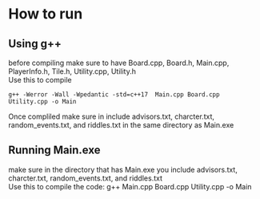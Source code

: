# How to run

## Using g++
before compiling  make sure to have Board.cpp, Board.h, Main.cpp, PlayerInfo.h, Tile.h, Utility.cpp, Utility.h  
Use this to compile  
```
g++ -Werror -Wall -Wpedantic -std=c++17  Main.cpp Board.cpp Utility.cpp -o Main
```
Once compliled make sure in include advisors.txt, charcter.txt, random_events.txt, and riddles.txt in the same directory as Main.exe  
## Running Main.exe

make sure in the directory that has Main.exe you include advisors.txt, charcter.txt, random_events.txt, and riddles.txt  
Use this to compile the code:  g++ Main.cpp Board.cpp Utility.cpp -o Main
